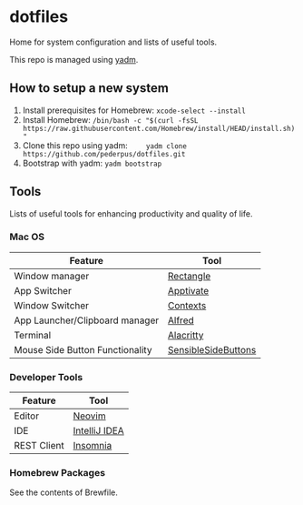 # dotfiles

Home for system configuration and lists of useful tools.

This repo is managed using [yadm](https://yadm.io/).

## How to setup a new system

1. Install prerequisites for Homebrew: `xcode-select --install`
2. Install Homebrew: `/bin/bash -c "$(curl -fsSL https://raw.githubusercontent.com/Homebrew/install/HEAD/install.sh)"`
3. Clone this repo using yadm: `    yadm clone https://github.com/pederpus/dotfiles.git`
4. Bootstrap with yadm: `yadm bootstrap`

## Tools

Lists of useful tools for enhancing productivity and quality of life.

### Mac OS

| Feature                         | Tool                                                         |
| ------------------------------- | ------------------------------------------------------------ |
| Window manager                  | [Rectangle](https://rectangleapp.com/)                       |
| App Switcher                    | [Apptivate](http://www.apptivateapp.com/)                    |
| Window Switcher                 | [Contexts](https://contexts.co/)                             |
| App Launcher/Clipboard manager  | [Alfred](https://www.alfredapp.com/)                         |
| Terminal                        | [Alacritty](https://alacritty.org/)                          |
| Mouse Side Button Functionality | [SensibleSideButtons](https://sensible-side-buttons.archagon.net/) |

### Developer Tools

| Feature     | Tool                                             |
| ----------- | ------------------------------------------------ |
| Editor      | [Neovim](https://neovim.io/)                     |
| IDE         | [IntelliJ IDEA](https://www.jetbrains.com/idea/) |
| REST Client | [Insomnia](https://insomnia.rest/)               |

### Homebrew Packages

See the contents of Brewfile.

